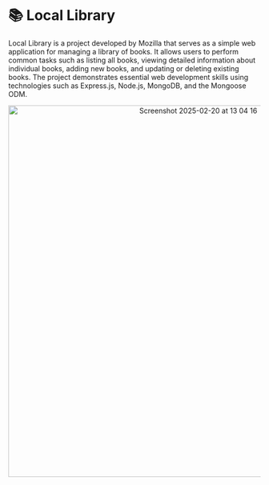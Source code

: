 # 📚 Local Library
Local Library is a project developed by Mozilla that serves as a simple web application for managing a library of books. It allows users to perform common tasks such as listing all books, viewing detailed information about individual books, adding new books, and updating or deleting existing books. The project demonstrates essential web development skills using technologies such as Express.js, Node.js, MongoDB, and the Mongoose ODM.

<p align="center">
  <img width="743" alt="Screenshot 2025-02-20 at 13 04 16" src="https://github.com/user-attachments/assets/86fb2b4a-ba32-4e45-b91f-a53f921b6a47" />
</p>
